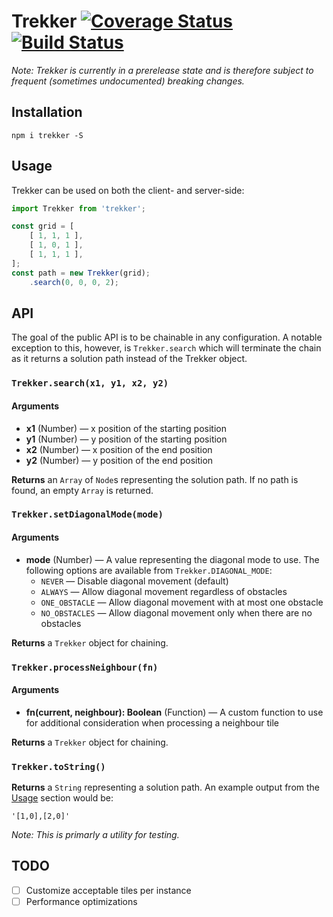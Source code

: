 # Trekker  [![Coverage Status](https://coveralls.io/repos/github/iamchristopher/trekker/badge.svg?branch=master)](https://coveralls.io/github/iamchristopher/trekker?branch=master) [![Build Status](https://travis-ci.org/iamchristopher/trekker.svg?branch=master)](https://travis-ci.org/iamchristopher/trekker)
_Note: Trekker is currently in a prerelease state and is therefore subject to frequent (sometimes undocumented) breaking changes._

## Installation
```
npm i trekker -S
```

## Usage
Trekker can be used on both the client- and server-side:
```js
import Trekker from 'trekker';

const grid = [
    [ 1, 1, 1 ],
    [ 1, 0, 1 ],
    [ 1, 1, 1 ],
];
const path = new Trekker(grid);
    .search(0, 0, 0, 2);
```

## API
The goal of the public API is to be chainable in any configuration. A notable exception to this, however, is `Trekker.search` which will terminate the chain as it returns a solution path instead of the Trekker object.

### `Trekker.search(x1, y1, x2, y2)`
#### Arguments
* **x1** (Number) &mdash; x position of the starting position  
* **y1** (Number) &mdash; y position of the starting position  
* **x2** (Number) &mdash; x position of the end position  
* **y2** (Number) &mdash; y position of the end position

**Returns** an `Array` of `Node`s representing the solution path. If no path is found, an empty `Array` is returned.

### `Trekker.setDiagonalMode(mode)`
#### Arguments
* **mode** (Number) &mdash; A value representing the diagonal mode to use. The following options are available from `Trekker.DIAGONAL_MODE`:  
  * `NEVER` &mdash; Disable diagonal movement (default)
  * `ALWAYS` &mdash; Allow diagonal movement regardless of obstacles
  * `ONE_OBSTACLE` &mdash; Allow diagonal movement with at most one obstacle
  * `NO_OBSTACLES` &mdash; Allow diagonal movement only when there are no obstacles

**Returns** a `Trekker` object for chaining.

### `Trekker.processNeighbour(fn)`
#### Arguments
* **fn(current, neighbour): Boolean** (Function) &mdash; A custom function to use for additional consideration when processing a neighbour tile

**Returns** a `Trekker` object for chaining.

### `Trekker.toString()`
**Returns** a `String` representing a solution path. An example output from the [Usage](#usage) section would be:
```
'[1,0],[2,0]'
```
_Note: This is primarly a utility for testing._

## TODO
* [ ] Customize acceptable tiles per instance
* [ ] Performance optimizations
